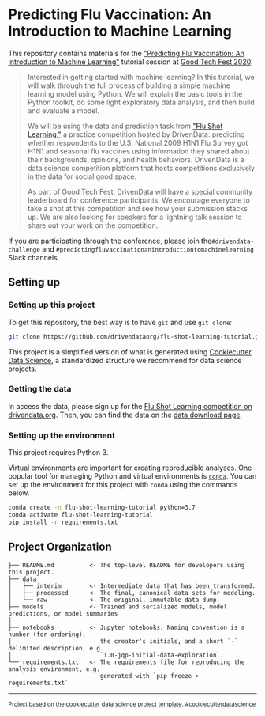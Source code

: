 # Predicting Flu Vaccination: An Introduction to Machine Learning

This repository contains materials for the ["Predicting Flu Vaccination: An Introduction to Machine Learning"](https://www.goodtechfest.com/agenda/session/257154) tutorial session at [Good Tech Fest 2020](https://www.goodtechfest.com/home).

> Interested in getting started with machine learning? In this tutorial, we will walk through the full process of building a simple machine learning model using Python. We will explain the basic tools in the Python toolkit, do some light exploratory data analysis, and then build and evaluate a model.
>
> We will be using the data and prediction task from ["Flu Shot Learning,"](https://www.drivendata.org/competitions/66/flu-shot-learning/) a practice competition hosted by DrivenData: predicting whether respondents to the U.S. National 2009 H1N1 Flu Survey got H1N1 and seasonal flu vaccines using information they shared about their backgrounds, opinions, and health behaviors. DrivenData is a data science competition platform that hosts competitions exclusively in the data for social good space.
>
> As part of Good Tech Fest, DrivenData will have a special community leaderboard for conference participants. We encourage everyone to take a shot at this competition and see how your submission stacks up. We are also looking for speakers for a lightning talk session to share out your work on the competition.

If you are participating through the conference, please join the`#drivendata-challenge` and `#predictingfluvaccinationanintroductiontomachinelearning` Slack channels.

## Setting up

### Setting up this project

To get this repository, the best way is to have `git` and use `git clone`:

```bash
git clone https://github.com/drivendataorg/flu-shot-learning-tutorial.git
```

This project is a simplified version of what is generated using [Cookiecutter Data Science](https://drivendata.github.io/cookiecutter-data-science/), a standardized structure we recommend for data science projects.

### Getting the data

In access the data, please sign up for the [Flu Shot Learning competition on drivendata.org](https://www.drivendata.org/competitions/66/flu-shot-learning/). Then, you can find the data on the [data download page](https://www.drivendata.org/competitions/66/flu-shot-learning/data/).

### Setting up the environment

This project requires Python 3.

Virtual environments are important for creating reproducible analyses. One popular tool for managing Python and virtual environments is [`conda`](https://docs.conda.io/en/latest/miniconda.html). You can set up the environment for this project with `conda` using the commands below.

```bash
conda create -n flu-shot-learning-tutorial python=3.7
conda activate flu-shot-learning-tutorial
pip install -r requirements.txt
```

## Project Organization

    ├── README.md          <- The top-level README for developers using this project.
    ├── data
    │   ├── interim        <- Intermediate data that has been transformed.
    │   ├── processed      <- The final, canonical data sets for modeling.
    │   └── raw            <- The original, immutable data dump.
    ├── models             <- Trained and serialized models, model predictions, or model summaries
    │
    ├── notebooks          <- Jupyter notebooks. Naming convention is a number (for ordering),
    │                         the creator's initials, and a short `-` delimited description, e.g.
    │                         `1.0-jqp-initial-data-exploration`.
    └── requirements.txt   <- The requirements file for reproducing the analysis environment, e.g.
                              generated with `pip freeze > requirements.txt`

--------

<p><small>Project based on the <a target="_blank" href="https://drivendata.github.io/cookiecutter-data-science/">cookiecutter data science project template</a>. #cookiecutterdatascience</small></p>
